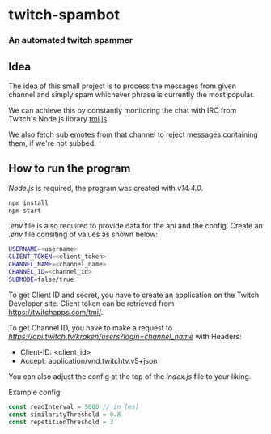 # twitch-spambot

### An automated twitch spammer

## Idea

The idea of this small project is to process the messages from given channel
and simply spam whichever phrase is currently the most popular.

We can achieve this by constantly monitoring the chat with IRC from Twitch's
Node.js library [tmi.js](https://github.com/tmijs).

We also fetch sub emotes from that channel to reject messages containing them,
if we're not subbed.

## How to run the program

_Node.js_ is required, the program was created with _v14.4.0_.

```bash
npm install
npm start
```

_.env_ file is also required to provide data for the api and the config.
Create an _.env_ file consiting of values as shown below:

```bash
USERNAME=<username>
CLIENT_TOKEN=<client_token>
CHANNEL_NAME=<channel_name>
CHANNEL_ID=<channel_id>
SUBMODE=false/true
```

To get Client ID and secret, you have to create an application
on the Twitch Developer site.
Client token can be retrieved from https://twitchapps.com/tmi/.

To get Channel ID, you have to make a request to _https://api.twitch.tv/kraken/users?login=channel_name_ with Headers:

- Client-ID: <client_id>
- Accept: application/vnd.twitchtv.v5+json

You can also adjust the config at the top of the _index.js_ file to your liking.

Example config:

```js
const readInterval = 5000 // in [ms]
const similarityThreshold = 0.8
const repetitionThreshold = 3
```

